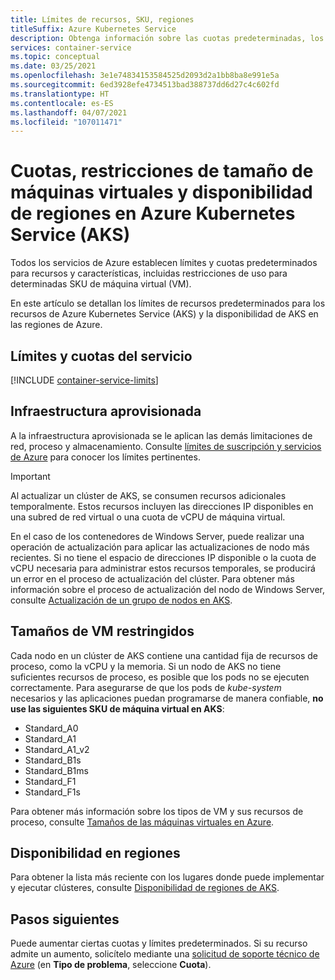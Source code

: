 ```yaml
---
title: Límites de recursos, SKU, regiones
titleSuffix: Azure Kubernetes Service
description: Obtenga información sobre las cuotas predeterminadas, los tamaños de SKU de VM del nodo restringido y la disponibilidad de la región de Azure Kubernetes Service (AKS).
services: container-service
ms.topic: conceptual
ms.date: 03/25/2021
ms.openlocfilehash: 3e1e74834153584525d2093d2a1bb8ba8e991e5a
ms.sourcegitcommit: 6ed3928efe4734513bad388737dd6d27c4c602fd
ms.translationtype: HT
ms.contentlocale: es-ES
ms.lasthandoff: 04/07/2021
ms.locfileid: "107011471"
---
```

# <a name="quotas-virtual-machine-size-restrictions-and-region-availability-in-azure-kubernetes-service-aks"></a>Cuotas, restricciones de tamaño de máquinas virtuales y disponibilidad de regiones en Azure Kubernetes Service (AKS)

Todos los servicios de Azure establecen límites y cuotas predeterminados para recursos y características, incluidas restricciones de uso para determinadas SKU de máquina virtual (VM).

En este artículo se detallan los límites de recursos predeterminados para los recursos de Azure Kubernetes Service (AKS) y la disponibilidad de AKS en las regiones de Azure.

## <a name="service-quotas-and-limits"></a>Límites y cuotas del servicio

[!INCLUDE [container-service-limits](../../includes/container-service-limits.md)]

## <a name="provisioned-infrastructure"></a>Infraestructura aprovisionada

A la infraestructura aprovisionada se le aplican las demás limitaciones de red, proceso y almacenamiento. Consulte [límites de suscripción y servicios de Azure](../azure-resource-manager/management/azure-subscription-service-limits.md) para conocer los límites pertinentes.

> [!IMPORTANT]
> Al actualizar un clúster de AKS, se consumen recursos adicionales temporalmente. Estos recursos incluyen las direcciones IP disponibles en una subred de red virtual o una cuota de vCPU de máquina virtual. 
>
> En el caso de los contenedores de Windows Server, puede realizar una operación de actualización para aplicar las actualizaciones de nodo más recientes. Si no tiene el espacio de direcciones IP disponible o la cuota de vCPU necesaria para administrar estos recursos temporales, se producirá un error en el proceso de actualización del clúster. Para obtener más información sobre el proceso de actualización del nodo de Windows Server, consulte [Actualización de un grupo de nodos en AKS][nodepool-upgrade].

## <a name="restricted-vm-sizes"></a>Tamaños de VM restringidos

Cada nodo en un clúster de AKS contiene una cantidad fija de recursos de proceso, como la vCPU y la memoria. Si un nodo de AKS no tiene suficientes recursos de proceso, es posible que los pods no se ejecuten correctamente. Para asegurarse de que los pods de *kube-system*  necesarios y las aplicaciones puedan programarse de manera confiable, **no use las siguientes SKU de máquina virtual en AKS**:

- Standard_A0
- Standard_A1
- Standard_A1_v2
- Standard_B1s
- Standard_B1ms
- Standard_F1
- Standard_F1s

Para obtener más información sobre los tipos de VM y sus recursos de proceso, consulte [Tamaños de las máquinas virtuales en Azure][vm-skus].

## <a name="region-availability"></a>Disponibilidad en regiones

Para obtener la lista más reciente con los lugares donde puede implementar y ejecutar clústeres, consulte [Disponibilidad de regiones de AKS][region-availability].

## <a name="next-steps"></a>Pasos siguientes

Puede aumentar ciertas cuotas y límites predeterminados. Si su recurso admite un aumento, solicítelo mediante una [solicitud de soporte técnico de Azure][azure-support] (en **Tipo de problema**, seleccione **Cuota**).

<!-- LINKS - External -->
[azure-support]: https://ms.portal.azure.com/#blade/Microsoft_Azure_Support/HelpAndSupportBlade/newsupportrequest
[region-availability]: https://azure.microsoft.com/global-infrastructure/services/?products=kubernetes-service

<!-- LINKS - Internal -->
[vm-skus]: ../virtual-machines/sizes.md
[nodepool-upgrade]: use-multiple-node-pools.md#upgrade-a-node-pool
